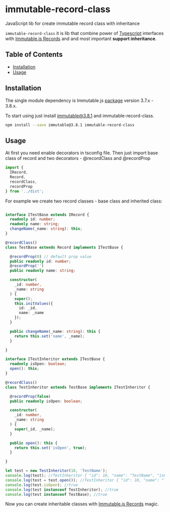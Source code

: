 # immutable-record-class
JavaScript lib for create immutable record class with inheritance

`immutable-record-class` it is lib that combine power of [Typescript](https://github.com/Microsoft/TypeScript) interfaces with [Immutable.js Records](https://facebook.github.io/immutable-js/docs/#/Record) and and most important **support inheritance**.
 
## Table of Contents
 
 - [Installation](#installation)
 - [Usage](#usage)
 
## Installation
 
The single module dependency is Immutable.js [package](https://www.npmjs.com/package/immutable) version 3.7.x - 3.8.x.

To start using just install immutable@3.8.1 and immutable-record-class.

```sh
npm install --save immutable@3.8.1 immutable-record-class
```

## Usage

At first you need enable decorators in tsconfig file.
Then just import base class of record and two decorators - @recordClass and @recordProp

```typescript
import {
  IRecord,
  Record,
  recordClass,
  recordProp
} from '../dist';
```
For example we create two record classes - base class and inherited class:

```typescript

interface ITestBase extends IRecord {
  readonly id: number;
  readonly name: string;
  changeName(_name: string): this;
}

@recordClass()
class TestBase extends Record implements ITestBase {

  @recordProp(0) // default prop value
  public readonly id: number;
  @recordProp('')
  public readonly name: string;

  constructor(
    _id: number,
    _name: string
  ) {
    super();
    this.initValues({
      id: _id,
      name: _name
    });
  }

  public changeName(_name: string): this {
    return this.set('name', _name);
  }

}

interface ITestInheritor extends ITestBase {
  readonly isOpen: boolean;
  open(): this;
}

@recordClass()
class TestInheritor extends TestBase implements ITestInheritor {

  @recordProp(false)
  public readonly isOpen: boolean;

  constructor(
    _id: number,
    _name: string
  ) {
    super(_id, _name);
  }

  public open(): this {
    return this.set('isOpen', true);
  }

}

let test = new TestInheritor(10, 'TestName');
console.log(test); //TestInheritor { "id": 10, "name": "TestName", "isOpen": false }
console.log(test = test.open()); //TestInheritor { "id": 10, "name": "TestName", "isOpen": true }
console.log(test.isOpen); //true
console.log(test instanceof TestInheritor); //true
console.log(test instanceof TestBase); //true

```

Now you can create inheritable classes with [Immutable.js Records](https://facebook.github.io/immutable-js/docs/#/Record) magic.
